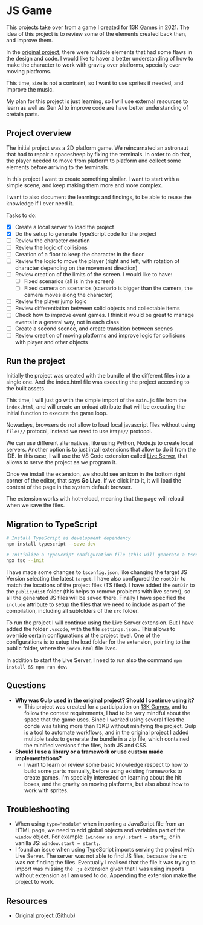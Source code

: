 # JS Game

This projects take over from a game I created for [13K Games](https://js13kgames.com/) in 2021. The idea of this project is to review some of the elements created back then, and improve them.

In the [original project](https://github.com/montfoc/js13kgames2021), there were multiple elements that had some flaws in the design and code. I would like to haver a better understanding of how to make the character to work with gravity over platforms, specially over moving platfroms.

This time, size is not a contraint, so I want to use sprites if needed, and improve the music.

My plan for this project is just learning, so I will use external resources to learn as well as Gen AI to improve code are have better understanding of cretain parts.

## Project overview

The initial project was a 2D platform game. We reincarnated an astronaut that had to repair a spacesheep by fixing the terminals. In order to do that, the player needed to move from platform to platform and collect some elements before arriving to the terminals.

In this project I want to create something similar. I want to start with a simple scene, and keep making them more and more complex.

I want to also document the learnings and findings, to be able to reuse the knowledge if I ever need it.

Tasks to do:

- [X] Create a local server to load the project
- [X] Do the setup to generate TypeScript code for the project
- [ ] Review the character creation
- [ ] Review the logic of collisions
- [ ] Creation of a floor to keep the character in the floor
- [ ] Review the logic to move the player (right and left, with rotation of character depending on the movement direction)
- [ ] Review creation of the limits of the screen. I would like to have:
    - [ ] Fixed scenarios (all is in the screen)
    - [ ] Fixed camera on scenarios (scenario is bigger than the camera, the camera moves along the character)
- [ ] Review the player jump logic
- [ ] Review differentiation between solid objects and collectable items
- [ ] Check how to improve event games. I think it would be great to manage events in a general way, not in each class
- [ ] Create a second scence, and create transition between scenes
- [ ] Review creation of moving platforms and improve logic for collisions with player and other objects

## Run the project

Initially the project was created with the bundle of the different files into a single one. And the index.html file was executing the project according to the built assets.

This time, I will just go with the simple import of the `main.js` file from the `index.html`, and will create an onload attribute that will be executing the initial function to execute the game loop.

Nowadays, browsers do not allow to load local javascript files without using `file://` protocol, instead we need to use `http://` protocol.

We can use different alternatives, like using Python, Node.js to create local servers. Another option is to just intall extensions that allow to do it from the IDE. In this case, I will use the VS Code extension called [Live Server](https://marketplace.visualstudio.com/items?itemName=ritwickdey.LiveServer), that allows to serve the project as we program it.

Once we install the extension, we should see an icon in the bottom right corner of the editor, that says **Go Live**. If we click into it, it will load the content of the page in the system default browser.

The extension works with hot-reload, meaning that the page will reload when we save the files.

## Migration to TypeScript

```bash
# Install TypeScript as development dependency
npm install typescript --save-dev

# Initialize a TypeScript configuration file (this will generate a tsconfig.json file)
npx tsc --init
```

I have made some changes to `tsconfig.json`, like changing the target JS Version selecting the latest `target`. I have also configured the `rootDir` to match the locations of the project files (TS files). I have added the `outDir` to the `public/dist` folder (this helps to remove problems with live server), so all the generated JS files will be saved there. Finally I have specified the `include` attribute to setup the files that we need to include as part of the compilation, including all subfolders of the `src` folder.

To run the project I will continue using the Live Server extension. But I have added the folder `.vscode`, with the file `settings.json` . This allows to override certain configurations at the project level. One of the configurations is to setup the load folder for the extension, pointing to the public folder, where the `index.html` file lives.

In addition to start the Live Server, I need to run also the command `npm install && npm run dev`.

## Questions

- **Why was Gulp used in the original project? Should I continue using it?**
  - This project was created for a participation on [13K Games](https://js13kgames.com/), and to follow the contest requirements, I had to be very mindful about the space that the game uses. Since I worked using several files the conde was taking more than 13KB without minifying the project. Gulp is a tool to automate workflows, and in the original project I added multiple tasks to generate the bundle in a zip file, which contained the minified versions f the files, both JS and CSS.
- **Should I use a library or a framework or use custom made implementations?**
  - I want to learn or review some basic knowledge respect to how to build some parts manually, before using existing frameworks to create games. I'm specially interested on learning about the hit boxes, and the gravity on moving platforms, but also about how to work with sprites.

## Troubleshooting

- When using `type="module"` when importing a JavaScript file from an HTML page, we need to add global objects and variables part of the `window` object. For example: `(window as any).start = start;`, or in vanilla JS: `window.start = start;`.
- I found an issue when using TypeScript imports serving the project with Live Server. The server was not able to find JS files, because the src was not finding the files. Eventually I realised that the file it was trying to import was missing the `.js` extension given that I was using imports without extension as I am used to do. Appending the extension make the project to work.


## Resources

- [Original project (Github)](https://github.com/montfoc/js13kgames2021)
